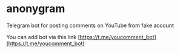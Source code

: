 # anonygram
Telegram bot for posting comments on YouTube from fake account

You can add bot via this link [https://t.me/youcomment_bot](https://t.me/youcomment_bot)
